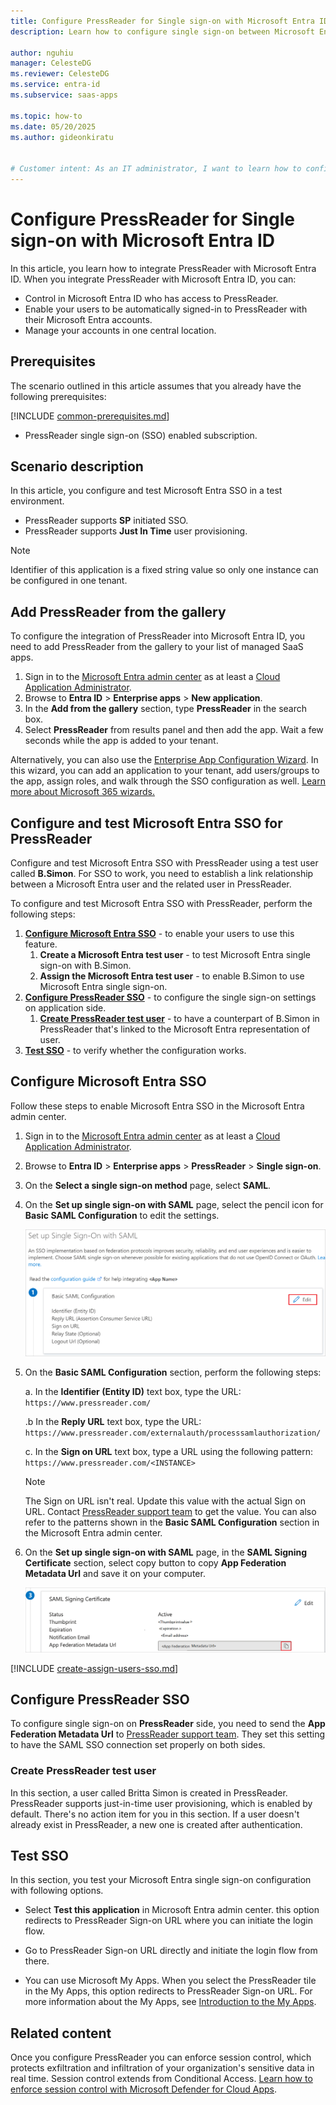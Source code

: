 ```yaml
---
title: Configure PressReader for Single sign-on with Microsoft Entra ID
description: Learn how to configure single sign-on between Microsoft Entra ID and PressReader.

author: nguhiu
manager: CelesteDG
ms.reviewer: CelesteDG
ms.service: entra-id
ms.subservice: saas-apps

ms.topic: how-to
ms.date: 05/20/2025
ms.author: gideonkiratu


# Customer intent: As an IT administrator, I want to learn how to configure single sign-on between Microsoft Entra ID and PressReader so that I can control who has access to PressReader, enable automatic sign-in with Microsoft Entra accounts, and manage my accounts in one central location.
---
```


# Configure PressReader for Single sign-on with Microsoft Entra ID

In this article,  you learn how to integrate PressReader with Microsoft Entra ID. When you integrate PressReader with Microsoft Entra ID, you can:

* Control in Microsoft Entra ID who has access to PressReader.
* Enable your users to be automatically signed-in to PressReader with their Microsoft Entra accounts.
* Manage your accounts in one central location.

## Prerequisites
The scenario outlined in this article assumes that you already have the following prerequisites:

[!INCLUDE [common-prerequisites.md](~/identity/saas-apps/includes/common-prerequisites.md)]
* PressReader single sign-on (SSO) enabled subscription.

## Scenario description

In this article,  you configure and test Microsoft Entra SSO in a test environment.

* PressReader supports **SP** initiated SSO.
* PressReader supports **Just In Time** user provisioning.

> [!NOTE]
> Identifier of this application is a fixed string value so only one instance can be configured in one tenant.

## Add PressReader from the gallery

To configure the integration of PressReader into Microsoft Entra ID, you need to add PressReader from the gallery to your list of managed SaaS apps.

1. Sign in to the [Microsoft Entra admin center](https://entra.microsoft.com) as at least a [Cloud Application Administrator](~/identity/role-based-access-control/permissions-reference.md#cloud-application-administrator).
1. Browse to **Entra ID** > **Enterprise apps** > **New application**.
1. In the **Add from the gallery** section, type **PressReader** in the search box.
1. Select **PressReader** from results panel and then add the app. Wait a few seconds while the app is added to your tenant.

Alternatively, you can also use the [Enterprise App Configuration Wizard](https://portal.office.com/AdminPortal/home?Q=Docs#/azureadappintegration). In this wizard, you can add an application to your tenant, add users/groups to the app, assign roles, and walk through the SSO configuration as well. [Learn more about Microsoft 365 wizards.](/microsoft-365/admin/misc/azure-ad-setup-guides)

## Configure and test Microsoft Entra SSO for PressReader

Configure and test Microsoft Entra SSO with PressReader using a test user called **B.Simon**. For SSO to work, you need to establish a link relationship between a Microsoft Entra user and the related user in PressReader.

To configure and test Microsoft Entra SSO with PressReader, perform the following steps:

1. **[Configure Microsoft Entra SSO](#configure-microsoft-entra-sso)** - to enable your users to use this feature.
    1. **Create a Microsoft Entra test user** - to test Microsoft Entra single sign-on with B.Simon.
    1. **Assign the Microsoft Entra test user** - to enable B.Simon to use Microsoft Entra single sign-on.
1. **[Configure PressReader SSO](#configure-pressreader-sso)** - to configure the single sign-on settings on application side.
    1. **[Create PressReader test user](#create-pressreader-test-user)** - to have a counterpart of B.Simon in PressReader that's linked to the Microsoft Entra representation of user.
1. **[Test SSO](#test-sso)** - to verify whether the configuration works.

## Configure Microsoft Entra SSO

Follow these steps to enable Microsoft Entra SSO in the Microsoft Entra admin center.

1. Sign in to the [Microsoft Entra admin center](https://entra.microsoft.com) as at least a [Cloud Application Administrator](~/identity/role-based-access-control/permissions-reference.md#cloud-application-administrator).
1. Browse to **Entra ID** > **Enterprise apps** > **PressReader** > **Single sign-on**.
1. On the **Select a single sign-on method** page, select **SAML**.
1. On the **Set up single sign-on with SAML** page, select the pencil icon for **Basic SAML Configuration** to edit the settings.

   ![Screenshot shows how to edit Basic SAML Configuration.](common/edit-urls.png "Basic Configuration")

1. On the **Basic SAML Configuration** section, perform the following steps:

    a. In the **Identifier (Entity ID)** text box, type the URL:
    `https://www.pressreader.com/`

    .b In the **Reply URL** text box, type the URL:
    `https://www.pressreader.com/externalauth/processsamlauthorization/`

    c. In the **Sign on URL** text box, type a URL using the following pattern:
    `https://www.pressreader.com/<INSTANCE>`

	> [!NOTE]
	> The Sign on URL isn't real. Update this value with the actual Sign on URL. Contact [PressReader support team](mailto:libraries@pressreader.com) to get the value. You can also refer to the patterns shown in the **Basic SAML Configuration** section in the Microsoft Entra admin center.

1. On the **Set up single sign-on with SAML** page, in the **SAML Signing Certificate** section, select copy button to copy **App Federation Metadata Url** and save it on your computer.

	![Screenshot shows the Certificate download link.](common/copy-metadataurl.png "Certificate")

<a name='create-a-microsoft-entra-id-test-user'></a>

[!INCLUDE [create-assign-users-sso.md](~/identity/saas-apps/includes/create-assign-users-sso.md)]

## Configure PressReader SSO

To configure single sign-on on **PressReader** side, you need to send the **App Federation Metadata Url** to [PressReader support team](mailto:libraries@pressreader.com). They set this setting to have the SAML SSO connection set properly on both sides.

### Create PressReader test user

In this section, a user called Britta Simon is created in PressReader. PressReader supports just-in-time user provisioning, which is enabled by default. There's no action item for you in this section. If a user doesn't already exist in PressReader, a new one is created after authentication.

## Test SSO 

In this section, you test your Microsoft Entra single sign-on configuration with following options.
 
* Select **Test this application** in Microsoft Entra admin center. this option redirects to PressReader Sign-on URL where you can initiate the login flow.
 
* Go to PressReader Sign-on URL directly and initiate the login flow from there.
 
* You can use Microsoft My Apps. When you select the PressReader tile in the My Apps, this option redirects to PressReader Sign-on URL. For more information about the My Apps, see [Introduction to the My Apps](https://support.microsoft.com/account-billing/sign-in-and-start-apps-from-the-my-apps-portal-2f3b1bae-0e5a-4a86-a33e-876fbd2a4510).

## Related content

Once you configure PressReader you can enforce session control, which protects exfiltration and infiltration of your organization's sensitive data in real time. Session control extends from Conditional Access. [Learn how to enforce session control with Microsoft Defender for Cloud Apps](/cloud-app-security/proxy-deployment-any-app).
